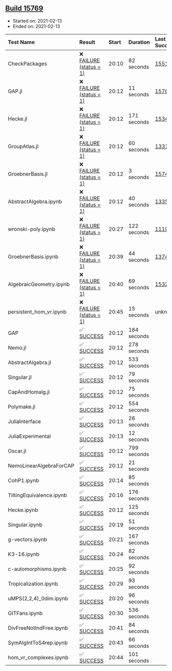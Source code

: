 ## [Build 15769](https://oscarci.mathematik.uni-kl.de/job/oscar/15769/)

* Started on: 2021-02-13
* Ended on: 2021-02-13

| Test Name    | Result | Start | Duration | Last Success | First Failure |
|:-------------|:-------|:------|:---------|:-------------|:--------------|
| CheckPackages | ❌ [FAILURE (status = 1)](https://oscarci.mathematik.uni-kl.de/job/oscar/15769/artifact/logs/build-15769/CheckPackages.log) | 20:10 | 82 seconds | [15514](https://oscarci.mathematik.uni-kl.de/job/oscar/15514/) | [15515](https://oscarci.mathematik.uni-kl.de/job/oscar/15515/) |
| GAP.jl | ❌ [FAILURE (status = 1)](https://oscarci.mathematik.uni-kl.de/job/oscar/15769/artifact/logs/build-15769/GAP.jl.log) | 20:12 | 11 seconds | [15768](https://oscarci.mathematik.uni-kl.de/job/oscar/15768/) | [15769](https://oscarci.mathematik.uni-kl.de/job/oscar/15769/) |
| Hecke.jl | ❌ [FAILURE (status = 1)](https://oscarci.mathematik.uni-kl.de/job/oscar/15769/artifact/logs/build-15769/Hecke.jl.log) | 20:12 | 171 seconds | [15344](https://oscarci.mathematik.uni-kl.de/job/oscar/15344/) | [15348](https://oscarci.mathematik.uni-kl.de/job/oscar/15348/) |
| GroupAtlas.jl | ❌ [FAILURE (status = 1)](https://oscarci.mathematik.uni-kl.de/job/oscar/15769/artifact/logs/build-15769/GroupAtlas.jl.log) | 20:12 | 60 seconds | [13311](https://oscarci.mathematik.uni-kl.de/job/oscar/13311/) | [13312](https://oscarci.mathematik.uni-kl.de/job/oscar/13312/) |
| GroebnerBasis.jl | ❌ [FAILURE (status = 1)](https://oscarci.mathematik.uni-kl.de/job/oscar/15769/artifact/logs/build-15769/GroebnerBasis.jl.log) | 20:12 | 3 seconds | [15745](https://oscarci.mathematik.uni-kl.de/job/oscar/15745/) | [15746](https://oscarci.mathematik.uni-kl.de/job/oscar/15746/) |
| AbstractAlgebra.ipynb | ❌ [FAILURE (status = 1)](https://oscarci.mathematik.uni-kl.de/job/oscar/15769/artifact/logs/build-15769/AbstractAlgebra.ipynb.log) | 20:12 | 40 seconds | [13355](https://oscarci.mathematik.uni-kl.de/job/oscar/13355/) | [13356](https://oscarci.mathematik.uni-kl.de/job/oscar/13356/) |
| wronski-poly.ipynb | ❌ [FAILURE (status = 1)](https://oscarci.mathematik.uni-kl.de/job/oscar/15769/artifact/logs/build-15769/wronski-poly.ipynb.log) | 20:27 | 122 seconds | [11192](https://oscarci.mathematik.uni-kl.de/job/oscar/11192/) | [11193](https://oscarci.mathematik.uni-kl.de/job/oscar/11193/) |
| GroebnerBasis.ipynb | ❌ [FAILURE (status = 1)](https://oscarci.mathematik.uni-kl.de/job/oscar/15769/artifact/logs/build-15769/GroebnerBasis.ipynb.log) | 20:39 | 44 seconds | [13748](https://oscarci.mathematik.uni-kl.de/job/oscar/13748/) | [13749](https://oscarci.mathematik.uni-kl.de/job/oscar/13749/) |
| AlgebraicGeometry.ipynb | ❌ [FAILURE (status = 1)](https://oscarci.mathematik.uni-kl.de/job/oscar/15769/artifact/logs/build-15769/AlgebraicGeometry.ipynb.log) | 20:40 | 69 seconds | [15322](https://oscarci.mathematik.uni-kl.de/job/oscar/15322/) | [15323](https://oscarci.mathematik.uni-kl.de/job/oscar/15323/) |
| persistent_hom_vr.ipynb | ❌ [FAILURE (status = 1)](https://oscarci.mathematik.uni-kl.de/job/oscar/15769/artifact/logs/build-15769/persistent_hom_vr.ipynb.log) | 20:45 | 15 seconds | unknown | unknown |
| GAP | ✅ [SUCCESS](https://oscarci.mathematik.uni-kl.de/job/oscar/15769/artifact/logs/build-15769/GAP.log) | 20:12 | 184 seconds |  |  |
| Nemo.jl | ✅ [SUCCESS](https://oscarci.mathematik.uni-kl.de/job/oscar/15769/artifact/logs/build-15769/Nemo.jl.log) | 20:12 | 278 seconds |  |  |
| AbstractAlgebra.jl | ✅ [SUCCESS](https://oscarci.mathematik.uni-kl.de/job/oscar/15769/artifact/logs/build-15769/AbstractAlgebra.jl.log) | 20:12 | 533 seconds |  |  |
| Singular.jl | ✅ [SUCCESS](https://oscarci.mathematik.uni-kl.de/job/oscar/15769/artifact/logs/build-15769/Singular.jl.log) | 20:12 | 79 seconds |  |  |
| CapAndHomalg.jl | ✅ [SUCCESS](https://oscarci.mathematik.uni-kl.de/job/oscar/15769/artifact/logs/build-15769/CapAndHomalg.jl.log) | 20:12 | 75 seconds |  |  |
| Polymake.jl | ✅ [SUCCESS](https://oscarci.mathematik.uni-kl.de/job/oscar/15769/artifact/logs/build-15769/Polymake.jl.log) | 20:12 | 554 seconds |  |  |
| JuliaInterface | ✅ [SUCCESS](https://oscarci.mathematik.uni-kl.de/job/oscar/15769/artifact/logs/build-15769/JuliaInterface.log) | 20:13 | 26 seconds |  |  |
| JuliaExperimental | ✅ [SUCCESS](https://oscarci.mathematik.uni-kl.de/job/oscar/15769/artifact/logs/build-15769/JuliaExperimental.log) | 20:13 | 12 seconds |  |  |
| Oscar.jl | ✅ [SUCCESS](https://oscarci.mathematik.uni-kl.de/job/oscar/15769/artifact/logs/build-15769/Oscar.jl.log) | 20:12 | 799 seconds |  |  |
| NemoLinearAlgebraForCAP | ✅ [SUCCESS](https://oscarci.mathematik.uni-kl.de/job/oscar/15769/artifact/logs/build-15769/NemoLinearAlgebraForCAP.log) | 20:12 | 21 seconds |  |  |
| CohP1.ipynb | ✅ [SUCCESS](https://oscarci.mathematik.uni-kl.de/job/oscar/15769/artifact/logs/build-15769/CohP1.ipynb.log) | 20:14 | 85 seconds |  |  |
| TiltingEquivalence.ipynb | ✅ [SUCCESS](https://oscarci.mathematik.uni-kl.de/job/oscar/15769/artifact/logs/build-15769/TiltingEquivalence.ipynb.log) | 20:16 | 176 seconds |  |  |
| Hecke.ipynb | ✅ [SUCCESS](https://oscarci.mathematik.uni-kl.de/job/oscar/15769/artifact/logs/build-15769/Hecke.ipynb.log) | 20:12 | 125 seconds |  |  |
| Singular.ipynb | ✅ [SUCCESS](https://oscarci.mathematik.uni-kl.de/job/oscar/15769/artifact/logs/build-15769/Singular.ipynb.log) | 20:19 | 51 seconds |  |  |
| g-vectors.ipynb | ✅ [SUCCESS](https://oscarci.mathematik.uni-kl.de/job/oscar/15769/artifact/logs/build-15769/g-vectors.ipynb.log) | 20:21 | 167 seconds |  |  |
| K3-16.ipynb | ✅ [SUCCESS](https://oscarci.mathematik.uni-kl.de/job/oscar/15769/artifact/logs/build-15769/K3-16.ipynb.log) | 20:24 | 82 seconds |  |  |
| c-automorphisms.ipynb | ✅ [SUCCESS](https://oscarci.mathematik.uni-kl.de/job/oscar/15769/artifact/logs/build-15769/c-automorphisms.ipynb.log) | 20:25 | 92 seconds |  |  |
| Tropicalization.ipynb | ✅ [SUCCESS](https://oscarci.mathematik.uni-kl.de/job/oscar/15769/artifact/logs/build-15769/Tropicalization.ipynb.log) | 20:29 | 93 seconds |  |  |
| uMPS(2,2,4)_0dim.ipynb | ✅ [SUCCESS](https://oscarci.mathematik.uni-kl.de/job/oscar/15769/artifact/logs/build-15769/uMPS-2-2-4-_0dim.ipynb.log) | 20:20 | 96 seconds |  |  |
| GITFans.ipynb | ✅ [SUCCESS](https://oscarci.mathematik.uni-kl.de/job/oscar/15769/artifact/logs/build-15769/GITFans.ipynb.log) | 20:30 | 536 seconds |  |  |
| DivFreeNotIndFree.ipynb | ✅ [SUCCESS](https://oscarci.mathematik.uni-kl.de/job/oscar/15769/artifact/logs/build-15769/DivFreeNotIndFree.ipynb.log) | 20:41 | 84 seconds |  |  |
| SymAlgIntToS4rep.ipynb | ✅ [SUCCESS](https://oscarci.mathematik.uni-kl.de/job/oscar/15769/artifact/logs/build-15769/SymAlgIntToS4rep.ipynb.log) | 20:43 | 66 seconds |  |  |
| hom_vr_complexes.ipynb | ✅ [SUCCESS](https://oscarci.mathematik.uni-kl.de/job/oscar/15769/artifact/logs/build-15769/hom_vr_complexes.ipynb.log) | 20:44 | 101 seconds |  |  |

